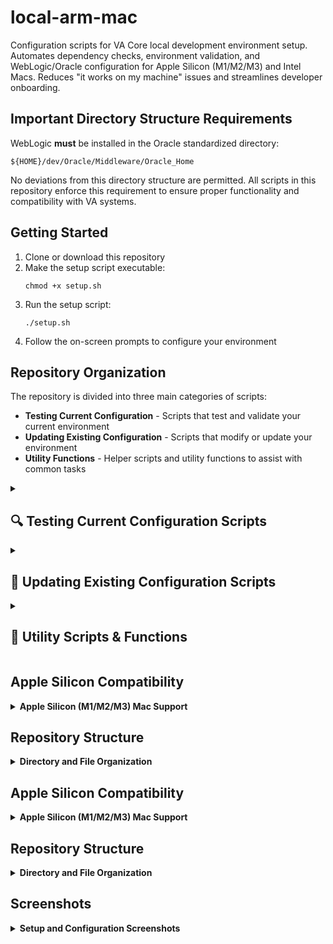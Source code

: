 # local-arm-mac

Configuration scripts for VA Core local development environment setup. Automates dependency checks, environment validation, and WebLogic/Oracle configuration for Apple Silicon (M1/M2/M3) and Intel Macs. Reduces "it works on my machine" issues and streamlines developer onboarding.

## Important Directory Structure Requirements

WebLogic **must** be installed in the Oracle standardized directory:
```
${HOME}/dev/Oracle/Middleware/Oracle_Home
```

No deviations from this directory structure are permitted. All scripts in this repository enforce this requirement to ensure proper functionality and compatibility with VA systems.

## Getting Started

1. Clone or download this repository
2. Make the setup script executable:
   ```
   chmod +x setup.sh
   ```
3. Run the setup script:
   ```
   ./setup.sh
   ```
4. Follow the on-screen prompts to configure your environment

## Repository Organization

The repository is divided into three main categories of scripts:
- **Testing Current Configuration** - Scripts that test and validate your current environment
- **Updating Existing Configuration** - Scripts that modify or update your environment
- **Utility Functions** - Helper scripts and utility functions to assist with common tasks

<details>
<summary><h2>🔍 Testing Current Configuration Scripts</h2></summary>

These scripts help you test, verify, and diagnose your current environment without making changes.

<details>
<summary><strong>Verify Java Standardization</strong></summary>

Verifies that the Java environment is correctly standardized for WebLogic development.

**What it does:**
- Checks for the correct Oracle JDK version
- Ensures that environment variables are properly configured
- Validates that Java wrapper scripts are correctly set up
- Verifies that the WebLogic environment can access the Oracle JDK

**Script:** `scripts/utils/verify-standardization.sh`

**Usage:**
```bash
./scripts/utils/verify-standardization.sh
```
</details>

<details>
<summary><strong>Verify Java Limited Access Setup</strong></summary>

Verifies the limited access Java environment setup.

**What it does:**
- Checks that the Java wrapper scripts are correctly set up
- Verifies environment variables for non-sudo Java operation
- Tests Java version and accessibility

**Script:** `scripts/java/verify-java-limited.sh`

**Usage:**
```bash
./scripts/java/verify-java-limited.sh
```
</details>

<details>
<summary><strong>Check Apple Silicon Compatibility</strong></summary>

Checks and determines compatibility with Apple Silicon (M1/M2/M3) Macs.

**What it does:**
- Detects Apple Silicon architecture
- Verifies Colima installation and configuration
- Checks Docker setup for compatibility
- Validates Rosetta 2 installation
- Verifies Oracle JDK compatibility
- Provides a comprehensive compatibility report with recommendations

**Script:** `scripts/utils/check-apple-silicon.sh`

**Usage:**
```bash
./scripts/utils/check-apple-silicon.sh
```
</details>

<details>
<summary><strong>Verify Oracle DB Container for WebLogic</strong></summary>

Verifies that the Oracle DB container is properly configured for WebLogic.

**What it does:**
- Checks if Docker/Colima is running
- Verifies the Oracle DB container status
- Displays container port mappings
- Checks WebLogic JDBC configurations for the database connection
- Offers to start the container if it's not running

**Script:** `scripts/weblogic/verify-oracle-db.sh`

**Usage:**
```bash
./scripts/weblogic/verify-oracle-db.sh
```
</details>

<details>
<summary><strong>Verify Oracle WebLogic Standardized Directory Structure</strong></summary>

Verifies that WebLogic is installed in the standardized directory structure.

**What it does:**
- Checks if WebLogic is installed in `${HOME}/dev/Oracle/Middleware/Oracle_Home`
- Validates the domain directory structure
- Ensures all required components are in the correct locations

**Script:** `scripts/utils/verify-oracle-directory.sh`

**Usage:**
```bash
./scripts/utils/verify-oracle-directory.sh
```
</details>

<details>
<summary><strong>Check VBMS Compatibility</strong></summary>

Checks if your environment is compatible with running VBMS applications.

**What it does:**
- Verifies WebLogic installation
- Checks VBMS-specific configuration requirements
- Validates DB configurations for VBMS
- Tests JVM versions and parameters needed by VBMS

**Script:** `scripts/vbms/check-vbms-compatibility.sh`

**Usage:**
```bash
./scripts/vbms/check-vbms-compatibility.sh
```
</details>

<details>
<summary><strong>WebLogic Status Checker</strong></summary>

Checks the status of the WebLogic server and its components.

**What it does:**
- Verifies if WebLogic Admin Server is running
- Checks for running Managed Servers
- Displays JDBC connection pool status
- Shows deployed application status

**Script:** `scripts/weblogic/weblogic-status.sh` 
(Note: This script is added via the add-va-weblogic-status-function.sh utility)

**Usage:**
After setup, you can check WebLogic status with:
```bash
va_weblogic_status
```
</details>
</details>

<details>
<summary><h2>🔧 Updating Existing Configuration Scripts</h2></summary>

These scripts modify your existing environment configuration.

<details>
<summary><strong>Configure Java Environment (Limited Access, No Sudo)</strong></summary>

Configures the Java environment for WebLogic development without requiring sudo access.

**What it does:**
- Creates a Java environment wrapper script
- Sets up environment variables for the Oracle JDK
- Adds necessary entries to your `.zshrc` file
- Ensures the correct Java version is used for WebLogic operations

**Script:** `scripts/java/limited-access-java-env.sh`

**Usage:**
```bash
./scripts/java/limited-access-java-env.sh
```

**Warning:** This will modify multiple files including .zshrc and create Java wrapper scripts.
</details>

<details>
<summary><strong>Configure WebLogic-specific Environment</strong></summary>

Sets up the WebLogic-specific environment settings and helper functions.

**What it does:**
- Creates WebLogic environment configuration files
- Sets up required environment variables for WebLogic
- Adds the `wl_java()` function to your `.zshrc` file
- Enables easy activation of the WebLogic Java environment

**Script:** `scripts/weblogic/setup-wl-java.sh`

**Usage:**
```bash
./scripts/weblogic/setup-wl-java.sh
```

After setup, you can activate the WebLogic environment with:
```bash
wl_java
```

**Warning:** This will modify `.zshrc` and create WebLogic environment files.
</details>

<details>
<summary><strong>Update Scripts (Non-Sudo Mode)</strong></summary>

Updates scripts without requiring sudo access.

**What it does:**
- Updates various WebLogic and Java configuration scripts
- Applies standardized headers and environment checks
- Updates environment variable handling
- Ensures proper Oracle JDK usage

**Script:** `scripts/utils/update-scripts-without-sudo.sh`

**Usage:**
```bash
./scripts/utils/update-scripts-without-sudo.sh
```

**Warning:** This will update multiple script files in your system.
</details>

<details>
<summary><strong>Run with Oracle JDK Wrapper</strong></summary>

Sets up a command wrapper to run arbitrary commands with the Oracle JDK environment.

**What it does:**
- Creates a script at `~/dev/run-with-oracle-jdk.sh`
- Allows running any command with the Oracle JDK environment variables
- Ensures consistent Java environment for WebLogic-related tasks

**Script:** `scripts/java/run-with-oracle-jdk.sh`

**Usage:**
After setup:
```bash
~/dev/run-with-oracle-jdk.sh [your command]
```
</details>

<details>
<summary><strong>Add VA Environment Helper Functions</strong></summary>

Adds the VA Environment helper function to your shell configuration.

**What it does:**
- Adds the `va_env()` function to your `.zshrc` file
- Enables easy activation of the VA Core Development Environment
- Sets up required environment variables for VA development

**Script:** `scripts/utils/add-va-env-function.sh`

**Usage:**
```bash
./scripts/utils/add-va-env-function.sh
```

After setup, you can activate the VA environment with:
```bash
va_env
```
</details>

<details>
<summary><strong>Add WebLogic Status Helper Function</strong></summary>

Adds a function to check WebLogic server status.

**What it does:**
- Adds the `va_weblogic_status()` function to your `.zshrc` file
- Provides an easy way to check if WebLogic is running
- Shows status information about the WebLogic server and its components

**Script:** `scripts/utils/add-va-weblogic-status-function.sh`

**Usage:**
```bash
./scripts/utils/add-va-weblogic-status-function.sh
```

After setup, you can check WebLogic status with:
```bash
va_weblogic_status
```
</details>

<details>
<summary><strong>Add VBMS Deployment Helper Function</strong></summary>

Adds a helper function for deploying VBMS applications.

**What it does:**
- Adds the `va_deploy_vbms()` function to your `.zshrc` file
- Simplifies the process of deploying VBMS applications to WebLogic
- Includes checks for WebLogic status before deployment

**Script:** `scripts/utils/add-va-deploy-vbms-function.sh`

**Usage:**
```bash
./scripts/utils/add-va-deploy-vbms-function.sh
```

After setup, you can deploy VBMS applications with:
```bash
va_deploy_vbms
```
</details>

<details>
<summary><strong>Add WebLogic Start with Oracle DB Verification Functions</strong></summary>

Adds functions to start WebLogic with Oracle DB verification.

**What it does:**
- Adds the `va_start_weblogic()` and `va_start_oracle_db()` functions to your `.zshrc` file
- Ensures Oracle DB is running before starting WebLogic
- Handles Apple Silicon compatibility automatically
- Includes platform-specific checks and optimizations

**Script:** `scripts/utils/add-va-start-weblogic-function.sh`

**Usage:**
```bash
./scripts/utils/add-va-start-weblogic-function.sh
```

After setup, you can start WebLogic with Oracle DB verification:
```bash
va_start_oracle_db  # Start Oracle DB if needed
va_start_weblogic   # Start WebLogic with verification
```
</details>

<details>
<summary><strong>Fix JDK Path</strong></summary>

Fixes incorrect JDK paths in your environment.

**What it does:**
- Corrects invalid JDK paths
- Updates environment variables and config files
- Ensures scripts use the correct JDK location

**Script:** `scripts/utils/fix-jdk-path.sh`

**Usage:**
```bash
./scripts/utils/fix-jdk-path.sh
```
</details>

<details>
<summary><strong>Standardize WebLogic Scripts</strong></summary>

Standardizes WebLogic scripts for consistent operation.

**What it does:**
- Updates WebLogic scripts with standardized headers
- Adds environment checks and error handling
- Ensures consistent variable naming and usage
- Applies best practices for WebLogic script management

**Script:** `scripts/weblogic/standardize-weblogic-scripts.sh`

**Usage:**
```bash
./scripts/weblogic/standardize-weblogic-scripts.sh
```
</details>
</details>

<details>
<summary><h2>🔧 Utility Scripts & Functions</h2></summary>

These scripts provide utility functions for managing and maintaining your environment.

<details>
<summary><strong>Create WebLogic Domain with Oracle DB Verification</strong></summary>

Creates a WebLogic domain after verifying that Oracle DB is properly configured.

**What it does:**
- Checks if Oracle DB container is running
- Creates a WebLogic domain with the proper configuration
- Ensures the domain is created in the standardized directory
- Sets up required JDBC data sources for the domain

**Script:** `scripts/weblogic/create-domain-m3.sh`

**Usage:**
```bash
./scripts/weblogic/create-domain-m3.sh
```

For debug mode:
```bash
./scripts/weblogic/create-domain-m3.sh --debug
```

For dry-run testing:
```bash
./scripts/weblogic/create-domain-m3.sh --dry-run
```

**Note:** This requires WebLogic to be installed in the standardized Oracle directory.
</details>

<details>
<summary><strong>Manage Oracle Database (with Apple Silicon Support)</strong></summary>

Comprehensive interface for managing Oracle Database with specific support for Apple Silicon.

**What it does:**
- Checks Docker/Colima status
- Provides options to download Oracle database images
- Creates, starts, and stops Oracle containers
- Shows database container logs
- Includes special handling for Apple Silicon (M1/M2/M3) Macs
- Sets proper platform flags for container creation on Apple Silicon

**Script:** `scripts/weblogic/manage-oracle-db.sh`

**Usage:**
```bash
./scripts/weblogic/manage-oracle-db.sh
```

**Features:**
- Automatically detects Apple Silicon and configures Colima
- Uses `--platform linux/amd64` flag for Oracle containers on Apple Silicon
- Manages container lifecycle and shows status information
</details>

<details>
<summary><strong>Start WebLogic with Checks</strong></summary>

Starts WebLogic after performing necessary checks.

**What it does:**
- Verifies Oracle DB is running
- Checks domain configuration
- Starts the WebLogic Admin Server with proper parameters
- Applies compatibility fixes for Apple Silicon Macs

**Script:** `scripts/weblogic/start-weblogic-with-checks.sh`

**Usage:**
```bash
./scripts/weblogic/start-weblogic-with-checks.sh
```
</details>

<details>
<summary><strong>Clean Up Temporary Files and Artifacts</strong></summary>

Helps remove temporary files and artifacts that should not be in the Git repository.

**What it does:**
- Searches for common WebLogic artifact files
- Identifies log files, backup files, and installer artifacts
- Provides options to remove these files
- Cleans up various temporary files that should be ignored by Git

**Script:** `scripts/utils/cleanup-artifacts.sh`

**Usage:**
```bash
./scripts/utils/cleanup-artifacts.sh
```
</details>

<details>
<summary><strong>Clean Up Untracked Files</strong></summary>

Cleans up untracked files that might be cluttering your repository.

**What it does:**
- Lists untracked files in the repository
- Offers options to remove specific types of files
- Provides interactive mode for selecting files

**Script:** `scripts/utils/cleanup-untracked-files.sh`

**Usage:**
```bash
./scripts/utils/cleanup-untracked-files.sh
```
</details>

<details>
<summary><strong>WebLogic Java Environment (Limited Access)</strong></summary>

Sets up a limited access WebLogic Java environment.

**What it does:**
- Creates environment variables for WebLogic operation
- Sets up Java wrapper for non-sudo operation
- Configures proper JVM parameters for WebLogic

**Script:** `scripts/weblogic/weblogic-java-env-limited.sh`

**Usage:**
```bash
./scripts/weblogic/weblogic-java-env-limited.sh
```
</details>
</details>

## Apple Silicon Compatibility

<details>
<summary><strong>Apple Silicon (M1/M2/M3) Mac Support</strong></summary>

This repository includes comprehensive support for running Oracle WebLogic and Oracle Database on Apple Silicon (arm64) Macs:

- **Automatic detection** of Apple Silicon architecture
- **Colima integration** for running Oracle Database containers
- **Environment variables** optimized for M-series chips
- **Helper functions** that work seamlessly across architectures
- **Special handling** of platform-specific Docker commands

For detailed information, see [Apple Silicon Compatibility Guide](docs/apple-silicon-compatibility.md)

**Special considerations for Apple Silicon:**
1. Run the compatibility check script: `./scripts/utils/check-apple-silicon.sh`
2. Install Colima if needed: `brew install colima` 
3. Start Colima with proper settings: `colima start -c 4 -m 12 -a x86_64`
4. Use the `manage-oracle-db.sh` script or `va_start_oracle_db()` helper function which handles platform-specific requirements
5. All Oracle database containers will be created with `--platform linux/amd64` flag automatically

> **Note:** If you use Homebrew to install anything created by Oracle, Homebrew will use an open source option to bypass the Oracle account creation process, which is normally very useful, but not here. You need the official Oracle branded JDK.
</details>

## Repository Structure

<details>
<summary><strong>Directory and File Organization</strong></summary>

```
local-arm-mac/
├── scripts/
│   ├── java/         # Java environment configuration scripts
│   │   ├── limited-access-java-env.sh
│   │   ├── run-with-oracle-jdk.sh
│   │   └── verify-java-limited.sh
│   ├── weblogic/     # WebLogic-specific configuration scripts
│   │   ├── create-domain-m3.sh
│   │   ├── manage-oracle-db.sh
│   │   ├── setup-wl-java.sh
│   │   ├── start-weblogic-with-checks.sh
│   │   ├── start-weblogic.sh
│   │   └── verify-oracle-db.sh
│   ├── utils/        # Utility scripts for maintenance and verification
│   │   ├── add-va-*-function.sh  # Various helper function scripts
│   │   ├── check-apple-silicon.sh
│   │   ├── cleanup-artifacts.sh
│   │   ├── fix-jdk-path.sh
│   │   └── verify-standardization.sh
│   └── vbms/         # VBMS-specific scripts
│       └── check-vbms-compatibility.sh
├── docs/             # Documentation files
│   ├── java-standardization-docs.md
│   ├── weblogic-setup-guide.md
│   └── apple-silicon-compatibility.md
├── config/           # Configuration templates
│   ├── va-env-defaults.conf
│   └── weblogic-settings.conf
├── templates/        # Template files for environment setup
│   ├── weblogic-templates/
│   └── shell-templates/
└── setup.sh          # Main setup script (entry point)
```

### Helper Functions

The following helper functions are available once you've run the setup script:

- `va_env()` - Activates the VA Core Development Environment
- `va_start_weblogic()` - Starts WebLogic server after verifying Oracle DB container
- `va_start_oracle_db()` - Starts Oracle Database container with Colima support for Apple Silicon
- `va_weblogic_status()` - Checks WebLogic and Oracle database container status
- `va_deploy_vbms()` - Deploys VBMS applications to WebLogic
- `wl_java()` - Activates the WebLogic Java environment

### System Requirements

- macOS on Apple Silicon (M1/M2/M3) Mac or Intel Mac
- Oracle JDK 1.8.0_45 installed at `/Library/Java/JavaVirtualMachines/jdk1.8.0_45.jdk`
- WebLogic Server installation (for WebLogic-related scripts)
</details>


## Apple Silicon Compatibility

<details>
<summary><strong>Apple Silicon (M1/M2/M3) Mac Support</strong></summary>

This repository includes comprehensive support for running Oracle WebLogic and Oracle Database on Apple Silicon (arm64) Macs:

- **Automatic detection** of Apple Silicon architecture
- **Colima integration** for running Oracle Database containers
- **Environment variables** optimized for M-series chips
- **Helper functions** that work seamlessly across architectures
- **Special handling** of platform-specific Docker commands

For detailed information, see [Apple Silicon Compatibility Guide](docs/apple-silicon-compatibility.md)

**Special considerations for Apple Silicon:**
1. Run the compatibility check script: `./scripts/utils/check-apple-silicon.sh`
2. Install Colima if needed: `brew install colima` 
3. Start Colima with proper settings: `colima start -c 4 -m 12 -a x86_64`
4. Use the `manage-oracle-db.sh` script or `va_start_oracle_db()` helper function which handles platform-specific requirements
5. All Oracle database containers will be created with `--platform linux/amd64` flag automatically

> **Note:** If you use Homebrew to install anything created by Oracle, Homebrew will use an open source option to bypass the Oracle account creation process, which is normally very useful, but not here. You need the official Oracle branded JDK.
</details>

## Repository Structure

<details>
<summary><strong>Directory and File Organization</strong></summary>

```
local-arm-mac/
├── scripts/
│   ├── java/         # Java environment configuration scripts
│   ├── weblogic/     # WebLogic-specific configuration scripts
│   └── utils/        # Utility scripts for maintenance and verification
├── docs/             # Documentation files
├── config/           # Configuration templates
├── templates/        # Template files for environment setup
└── setup.sh          # Main setup script (entry point)
```

### Documentation Files

- `docs/java-standardization-docs.md` - Detailed documentation of Java standardization
- `docs/apple-silicon-compatibility.md` - Information about compatibility with Apple Silicon (ARM) Macs

### Helper Functions

The following helper functions are available once you've run the setup script:

- `va_env()` - Activates the VA Core Development Environment
- `va_start_weblogic()` - Starts WebLogic server after verifying Oracle DB container
- `va_start_oracle_db()` - Starts Oracle Database container with Colima support for Apple Silicon
- `va_weblogic_status()` - Checks WebLogic and Oracle database container status
- `va_deploy_vbms()` - Deploys VBMS applications to WebLogic
- `wl_java()` - Activates the WebLogic Java environment

### System Requirements

- macOS on Apple Silicon (M1/M2/M3) Mac or Intel Mac
- Oracle JDK 1.8.0_45 installed at `/Library/Java/JavaVirtualMachines/jdk1.8.0_45.jdk`
- WebLogic Server installation (for WebLogic-related scripts)
</details>

## Screenshots

<details>
<summary><strong>Setup and Configuration Screenshots</strong></summary>

<sub>After initializing setup.sh</sub>

![CleanShot 2025-05-31 at 13 03 56@2x](https://github.com/user-attachments/assets/f0a6e1cd-6201-4ec8-944f-8676f6b476a4)

<sub>After option 1</sub>

![CleanShot 2025-05-31 at 13 04 55@2x](https://github.com/user-attachments/assets/3ea128a7-583c-43d7-bb6a-ca18257db99a)

<sub>After option 2</sub>

![CleanShot 2025-05-31 at 13 05 22@2x](https://github.com/user-attachments/assets/003dc10d-f3a0-4dc0-95e5-11472ae4cb65)

<sub>After option 3</sub>

![CleanShot 2025-05-31 at 13 06 05@2x](https://github.com/user-attachments/assets/0b4b49f5-8905-498e-9eb0-649d82fd1927)

<sub>After option 4</sub>

![CleanShot 2025-05-31 at 13 06 42@2x](https://github.com/user-attachments/assets/459b29ec-7b8d-4816-80b5-8a675f960b90)

<sub>Utility script added to .zshrc `wl_java`</sub>

![CleanShot 2025-05-31 at 16 37 13@2x](https://github.com/user-attachments/assets/2ed4dcb0-f276-4e26-8b11-a0cda08da52d)

<sub>`./verify-java-limited.sh`</sub>

![CleanShot 2025-05-31 at 17 02 24@2x](https://github.com/user-attachments/assets/e1d5cb9a-b377-457b-ad2e-70dfdec304b5)
</details>
